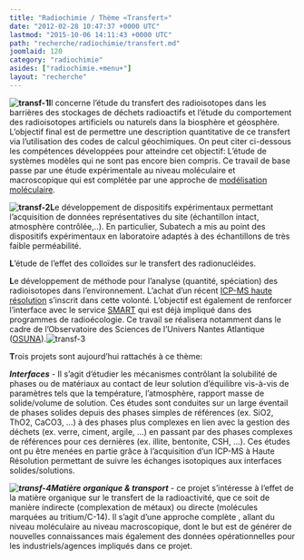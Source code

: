 ```yaml
---
title: "Radiochimie / Thème «Transfert»"
date: "2012-02-28 10:47:37 +0000 UTC"
lastmod: "2015-10-06 14:11:43 +0000 UTC"
path: "recherche/radiochimie/transfert.md"
joomlaid: 120
category: "radiochimie"
asides: ["radiochimie.+menu+"]
layout: "recherche"
---
```

**![transf-1](images/Recherche/Radiochimie/transf-1.jpg)I**l concerne l’étude du transfert des radioisotopes dans les barrières des stockages de déchets radioactifs et l’étude du comportement des radioisotopes artificiels ou naturels dans la biosphère et géosphère. L’objectif final est de permettre une description quantitative de ce transfert via l’utilisation des codes de calcul géochimiques. On peut citer ci-dessous les compétences développées pour atteindre cet objectif: L’étude de systèmes modèles qui ne sont pas encore bien compris. Ce travail de base passe par une étude expérimentale au niveau moléculaire et macroscopique qui est complétée par une approche de [modélisation moléculaire](fr/component/content/article/15-recherche/radiochimie-recherche/116-modelisation).

**![transf-2](images/Recherche/Radiochimie/transf-2.jpg)L**e développement de dispositifs expérimentaux permettant l’acquisition de données représentatives du site (échantillon intact, atmosphère contrôlée,..). En particulier, Subatech a mis au point des dispositifs expérimentaux en laboratoire adaptés à des échantillons de très faible perméabilité.

**L**’étude de l’effet des colloïdes sur le transfert des radionucléides.

**L**e développement de méthode pour l’analyse (quantité, spéciation) des radioisotopes dans l’environnement. L’achat d’un récent [ICP-MS haute résolution](fr/recherche/nucleaire-et-environnement/radiochimie/equipements-methodes-techniques) s’inscrit dans cette volonté. L’objectif est également de renforcer l’interface avec le service [SMART](fr/mesures/le-service-smart/presentation) qui est déjà impliqué dans des programmes de radioécologie. Ce travail se réalisera notamment dans le cadre de l’Observatoire des Sciences de l’Univers Nantes Atlantique ([OSUNA](http://www.osuna.univ-nantes.fr/)).![transf-3](images/Recherche/Radiochimie/transf-3.jpg)

**T**rois projets sont aujourd’hui rattachés à ce thème:

**_Interfaces_** - Il s’agit d’étudier les mécanismes contrôlant la solubilité de phases ou de matériaux au contact de leur solution d’équilibre vis-à-vis de paramètres tels que la température, l’atmosphère, rapport masse de solide/volume de solution. Ces études sont conduites sur un large éventail de phases solides depuis des phases simples de références (ex. SiO2, ThO2, CaCO3, …) à des phases plus complexes en lien avec la gestion des déchets (ex. verre, ciment, argile, …) en passant par des phases complexes de références pour ces dernières (ex. illite, bentonite, CSH, …). Ces études ont pu être menées en partie grâce à l’acquisition d’un ICP-MS à Haute Résolution permettant de suivre les échanges isotopiques aux interfaces solides/solutions.

**_![transf-4](images/Recherche/Radiochimie/transf-4.jpg)Matière organique & transport_** - ce projet s’intéresse à l’effet de la matière organique sur le transfert de la radioactivité, que ce soit de manière indirecte (complexation de métaux) ou directe (molécules marquées au tritium/C-14). Il s’agit d’une approche complète , allant du niveau moléculaire au niveau macroscopique, dont le but est de générer de nouvelles connaissances mais également des données opérationnelles pour les industriels/agences impliqués dans ce projet.
